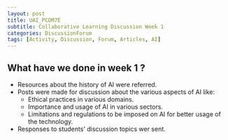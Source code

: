 ```yaml
---
layout: post
title: UAI_PCOM7E
subtitle: Collaborative Learning Discussion Week 1
categories: DiscussionForum
tags: [Activity, Discussion, Forum, Articles, AI]
---
```


## What have we done in week 1 ?

- Resources about the history of AI were referred.
- Posts were made for discussion about the various aspects of AI like:
  - Ethical practices in various domains. 
  - Importance and usage of AI in various sectors. 
  - Limitations and regulations to be imposed on AI for better usage of the technology.
- Responses to students' discussion topics wer sent.
